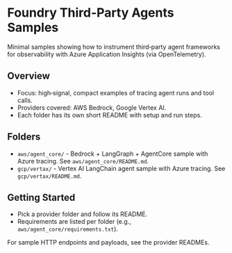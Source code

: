 # Foundry Third-Party Agents Samples

Minimal samples showing how to instrument third‑party agent frameworks for observability with Azure Application Insights (via OpenTelemetry).

## Overview

- Focus: high‑signal, compact examples of tracing agent runs and tool calls.
- Providers covered: AWS Bedrock, Google Vertex AI.
- Each folder has its own short README with setup and run steps.

## Folders

- `aws/agent_core/` - Bedrock + LangGraph + AgentCore sample with Azure tracing. See `aws/agent_core/README.md`.
- `gcp/vertax/` - Vertex AI LangChain agent sample with Azure tracing. See `gcp/vertax/README.md`.

## Getting Started

- Pick a provider folder and follow its README.
- Requirements are listed per folder (e.g., `aws/agent_core/requirements.txt`).

For sample HTTP endpoints and payloads, see the provider READMEs.
